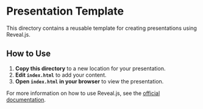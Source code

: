 # Presentation Template

This directory contains a reusable template for creating presentations using Reveal.js.

## How to Use

1.  **Copy this directory** to a new location for your presentation.
2.  **Edit `index.html`** to add your content.
3.  **Open `index.html` in your browser** to view the presentation.

For more information on how to use Reveal.js, see the [official documentation](https://revealjs.com/).